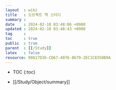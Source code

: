```yaml
---
layout  : wiki
title   : 오브젝트 책 스터디
summary : 
date    : 2024-02-10 03:48:06 +0900
updated : 2024-02-10 03:48:43 +0900
tag     : 
toc     : true
public  : true
parent  : [[/Study]]
latex   : false
resource: 98617D36-CD67-4076-8679-2EC1C8358B9A
---
```

* TOC
{:toc}

- [[/Study/Object/summary]]
